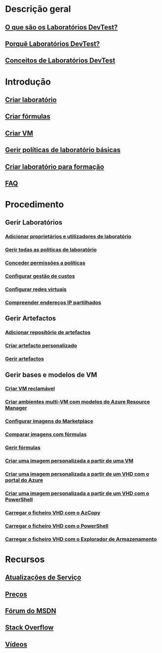# Descrição geral
## [O que são os Laboratórios DevTest?](devtest-lab-overview.md)
## [Porquê Laboratórios DevTest?](devtest-lab-why.md)
## [Conceitos de Laboratórios DevTest](devtest-lab-concepts.md)

# Introdução
## [Criar laboratório](devtest-lab-create-lab.md)
## [Criar fórmulas](devtest-lab-create-formulas.md)
## [Criar VM](devtest-lab-add-vm.md)
## [Gerir políticas de laboratório básicas](devtest-lab-get-started-with-lab-policies.md)
## [Criar laboratório para formação](devtest-lab-training-lab.md)
## [FAQ](devtest-lab-faq.md)

# Procedimento
## Gerir Laboratórios
### [Adicionar proprietários e utilizadores de laboratório](devtest-lab-add-devtest-user.md)
### [Gerir todas as políticas de laboratório](devtest-lab-set-lab-policy.md)
### [Conceder permissões a políticas](devtest-lab-grant-user-permissions-to-specific-lab-policies.md)
### [Configurar gestão de custos](devtest-lab-configure-cost-management.md)
### [Configurar redes virtuais](devtest-lab-configure-vnet.md)
### [Compreender endereços IP partilhados](devtest-lab-shared-ip.md)

## Gerir Artefactos
### [Adicionar repositório de artefactos](devtest-lab-add-artifact-repo.md)
### [Criar artefacto personalizado](devtest-lab-artifact-author.md)
### [Gerir artefactos](devtest-lab-add-vm-with-artifacts.md)

## Gerir bases e modelos de VM
### [Criar VM reclamável](devtest-lab-add-claimable-vm.md)
### [Criar ambientes multi-VM com modelos do Azure Resource Manager](devtest-lab-create-environment-from-arm.md)
### [Configurar imagens do Marketplace](devtest-lab-configure-marketplace-images.md)
### [Comparar imagens com fórmulas](devtest-lab-comparing-vm-base-image-types.md)
### [Gerir fórmulas](devtest-lab-manage-formulas.md)
### [Criar uma imagem personalizada a partir de uma VM](devtest-lab-create-custom-image-from-vm-using-portal.md)
### [Criar uma imagem personalizada a partir de um VHD com o portal do Azure](devtest-lab-create-template.md)
### [Criar uma imagem personalizada a partir de um VHD com o PowerShell](devtest-lab-create-custom-image-from-vhd-using-powershell.md)
### [Carregar o ficheiro VHD com o AzCopy](devtest-lab-upload-vhd-using-azcopy.md)
### [Carregar o ficheiro VHD com o PowerShell](devtest-lab-upload-vhd-using-powershell.md)
### [Carregar o ficheiro VHD com o Explorador de Armazenamento](devtest-lab-upload-vhd-using-storage-explorer.md)

# Recursos
## [Atualizações de Serviço](https://azure.microsoft.com/updates/?product=devtest-lab)
## [Preços](https://azure.microsoft.com/pricing/details/devtest-lab/)
## [Fórum do MSDN](https://social.msdn.microsoft.com/Forums/en-US/home?forum=AzureDevTestLabs)
## [Stack Overflow](http://stackoverflow.com/questions/tagged/azure-devtest-labs)
## [Vídeos](https://azure.microsoft.com/documentation/videos/index/?services=devtest-lab)
